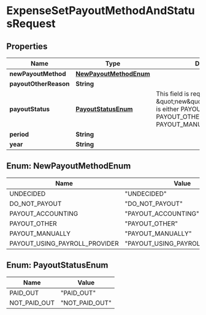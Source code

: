 

# ExpenseSetPayoutMethodAndStatusRequest


## Properties

| Name | Type | Description | Notes |
|------------ | ------------- | ------------- | -------------|
|**newPayoutMethod** | [**NewPayoutMethodEnum**](#NewPayoutMethodEnum) |  |  |
|**payoutOtherReason** | **String** |  |  [optional] |
|**payoutStatus** | [**PayoutStatusEnum**](#PayoutStatusEnum) | This field is required when the \&quot;new\&quot;payout_method\&quot; is either PAYOUT_ACCOUNTING, PAYOUT_OTHER or PAYOUT_MANUALLY |  [optional] |
|**period** | **String** |  |  [optional] |
|**year** | **String** |  |  [optional] |



## Enum: NewPayoutMethodEnum

| Name | Value |
|---- | -----|
| UNDECIDED | &quot;UNDECIDED&quot; |
| DO_NOT_PAYOUT | &quot;DO_NOT_PAYOUT&quot; |
| PAYOUT_ACCOUNTING | &quot;PAYOUT_ACCOUNTING&quot; |
| PAYOUT_OTHER | &quot;PAYOUT_OTHER&quot; |
| PAYOUT_MANUALLY | &quot;PAYOUT_MANUALLY&quot; |
| PAYOUT_USING_PAYROLL_PROVIDER | &quot;PAYOUT_USING_PAYROLL_PROVIDER&quot; |



## Enum: PayoutStatusEnum

| Name | Value |
|---- | -----|
| PAID_OUT | &quot;PAID_OUT&quot; |
| NOT_PAID_OUT | &quot;NOT_PAID_OUT&quot; |



